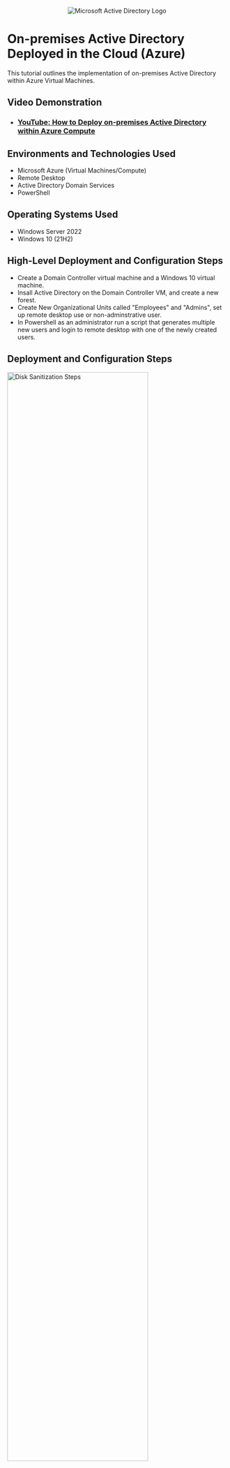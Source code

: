 <p align="center">
<img src="https://i.imgur.com/pU5A58S.png" alt="Microsoft Active Directory Logo"/>
</p>

<h1>On-premises Active Directory Deployed in the Cloud (Azure)</h1>
This tutorial outlines the implementation of on-premises Active Directory within Azure Virtual Machines.<br />


<h2>Video Demonstration</h2>

- ### [YouTube: How to Deploy on-premises Active Directory within Azure Compute](https://www.youtube.com)

<h2>Environments and Technologies Used</h2>

- Microsoft Azure (Virtual Machines/Compute)
- Remote Desktop
- Active Directory Domain Services
- PowerShell

<h2>Operating Systems Used </h2>

- Windows Server 2022
- Windows 10 (21H2)

<h2>High-Level Deployment and Configuration Steps</h2>

- Create a Domain Controller virtual machine and a Windows 10 virtual machine. 
- Insall Active Directory on the Domain Controller VM, and create a new forest.
- Create New Organizational Units called "Employees" and "Admins", set up remote desktop use or non-adminstrative user.
- In Powershell as an administrator run a script that generates multiple new users and login to remote desktop with one of the newly created users. 

<h2>Deployment and Configuration Steps</h2>

<p>
<img src="https://i.imgur.com/GsIvVgR.png" height="80%" width="80%" alt="Disk Sanitization Steps"/>
</p>
<p>
Client-1 VM control panel showing connection to Domain Controller VM after enabling ICMPv4 on the local firewall for the Domain Controller
</p>
<br />

<p>
<img src="https://i.imgur.com/wFoc2MK.png" height="80%" width="80%" alt="Disk Sanitization Steps"/>
</p>
<img src="https://i.imgur.com/Bryvro4.png" height="80%" width="80%" alt="Disk Sanitization Steps"/>
</p>
<img src="https://i.imgur.com/tJ5xfDP.png" height="80%" width="80%" alt="Disk Sanitization Steps"/>
</p>
<p>
Active Directory being installed on Domain Controller, new forest domain being created, and logging back into Domain Controller with new domain. 
</p>
<br />

<p>
<img src="https://i.imgur.com/A8hbZW9.png" height="80%" width="80%" alt="Disk Sanitization Steps"/>
</p>
<img src="https://i.imgur.com/rrsFNYg.png" height="80%" width="80%" alt="Disk Sanitization Steps"/>
</p>
<p>
New admin account being created in Active Directory, then Logging back into Domain Controller with the newly created admin account. 
</p>
<br />
<p>
<img src="https://i.imgur.com/5BoOnQU.png" height="80%" width="80%" alt="Disk Sanitization Steps"/>
</p>
<img src="https://i.imgur.com/xhj8EzH.png" height="80%" width="80%" alt="Disk Sanitization Steps"/>
</p>
<p>
Remote Desktop Login to Client-1 virtual machine with admin user created on Domain Controller virtual Machine after joining Client-1 VM to Domain Controller VM and changing the DNS settings to that of the Domain Controller. 
</p>
<br />
<img src="https://i.imgur.com/o3Vkebn.png" height="80%" width="80%" alt="Disk Sanitization Steps"/>
</p>
<p>
In Powersell ISE on the Domain Controller a script to create multiple users within the users database is ran, generating other non-administrative users that can now login to Client-1.  
</p>
<br />
<img src="https://i.imgur.com/o3Vkebn.png" height="80%" width="80%" alt="Disk Sanitization Steps"/>
</p>
<p>
In Powersell ISE on the Domain Controller a script to create multiple users within the users database is ran, generating other non-administrative users that can now login to Client-1.  
</p>
<br />
<img src="https://i.imgur.com/vXgLaAI.png" height="80%" width="80%" alt="Disk Sanitization Steps"/>
</p>
<img src="https://i.imgur.com/bq894yH.png" height="80%" width="80%" alt="Disk Sanitization Steps"/>
<p>
After new users have been created in Domain Controller a non admin user is selected to successfully Remote Desktop into Client-1 with one of the newly created users.
</p>
<br />
